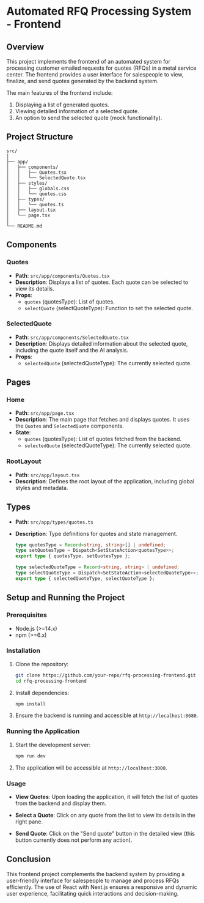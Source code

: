 # Automated RFQ Processing System - Frontend

## Overview

This project implements the frontend of an automated system for processing customer emailed requests for quotes (RFQs) in a metal service center. The frontend provides a user interface for salespeople to view, finalize, and send quotes generated by the backend system. 

The main features of the frontend include:
1. Displaying a list of generated quotes.
2. Viewing detailed information of a selected quote.
3. An option to send the selected quote (mock functionality).

## Project Structure

```
src/
│
├── app/
│   ├── components/
│   │   ├── Quotes.tsx
│   │   └── SelectedQuote.tsx
│   ├── styles/
│   │   ├── globals.css
│   │   └── quotes.css
│   ├── types/
│   │   └── quotes.ts
│   ├── layout.tsx
│   └── page.tsx
│
└── README.md
```

## Components

### Quotes

- **Path**: `src/app/components/Quotes.tsx`
- **Description**: Displays a list of quotes. Each quote can be selected to view its details.
- **Props**:
  - `quotes` (quotesType): List of quotes.
  - `selectQuote` (selectQuoteType): Function to set the selected quote.

### SelectedQuote

- **Path**: `src/app/components/SelectedQuote.tsx`
- **Description**: Displays detailed information about the selected quote, including the quote itself and the AI analysis.
- **Props**:
  - `selectedQuote` (selectedQuoteType): The currently selected quote.

## Pages

### Home

- **Path**: `src/app/page.tsx`
- **Description**: The main page that fetches and displays quotes. It uses the `Quotes` and `SelectedQuote` components.
- **State**:
  - `quotes` (quotesType): List of quotes fetched from the backend.
  - `selectedQuote` (selectedQuoteType): The currently selected quote.

### RootLayout

- **Path**: `src/app/layout.tsx`
- **Description**: Defines the root layout of the application, including global styles and metadata.

## Types

- **Path**: `src/app/types/quotes.ts`
- **Description**: Type definitions for quotes and state management.

  ```typescript
  type quotesType = Record<string, string>[] | undefined;
  type setQuotesType = Dispatch<SetStateAction<quotesType>>;
  export type { quotesType, setQuotesType };

  type selectedQuoteType = Record<string, string> | undefined;
  type selectQuoteType = Dispatch<SetStateAction<selectedQuoteType>>;
  export type { selectedQuoteType, selectQuoteType };
  ```

## Setup and Running the Project

### Prerequisites

- Node.js (>=14.x)
- npm (>=6.x)

### Installation

1. Clone the repository:
    ```sh
    git clone https://github.com/your-repo/rfq-processing-frontend.git
    cd rfq-processing-frontend
    ```

2. Install dependencies:
    ```sh
    npm install
    ```

3. Ensure the backend is running and accessible at `http://localhost:8080`.

### Running the Application

1. Start the development server:
    ```sh
    npm run dev
    ```

2. The application will be accessible at `http://localhost:3000`.

### Usage

- **View Quotes**:
  Upon loading the application, it will fetch the list of quotes from the backend and display them.
  
- **Select a Quote**:
  Click on any quote from the list to view its details in the right pane.

- **Send Quote**:
  Click on the "Send quote" button in the detailed view (this button currently does not perform any action).

## Conclusion

This frontend project complements the backend system by providing a user-friendly interface for salespeople to manage and process RFQs efficiently. The use of React with Next.js ensures a responsive and dynamic user experience, facilitating quick interactions and decision-making.